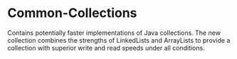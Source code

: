 Common-Collections
==================

Contains potentially faster implementations of Java collections.  The new collection combines the strengths of LinkedLists and ArrayLists to provide a collection with superior write and read speeds under all conditions.
